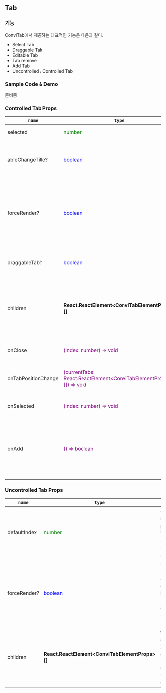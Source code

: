 ## Tab

### 기능
ConviTab에서 제공하는 대표적인 기능은 다음과 같다.

* Select Tab
* Draggable Tab
* Editable Tab
* Tab remove
* Add Tab
* Uncontrolled / Controlled Tab

### Sample Code & Demo
준비중

### Controlled Tab Props
| `name` | `type` | `desc` |
| --- | --- | --- |
|selected|<div style='color: green'>number</div>|선택된 Tab의 index 값
|ableChangeTitle?|<div style='color: blue'>boolean</div>|true이면 tab의 title을 수정 가능함. (trigger => doubleClick) **기본값 false**
|forceRender?|<div style='color: blue'>boolean</div>|true이면 tab이 변경 될 때마다 매번 새로운 tab element DOM을 DOM Tree에 가져옴. 결과적으로 tab elements의 상태 유지가 필요없을 때 사용. **기본값 false**
|draggableTab?|<div style='color: blue'>boolean</div>|true이면 tab header를 drag 이벤트로 이동 시킬 수 있음. **기본값 false**|
|children|<div style='font-weight: bold'>React.ReactElement\<ConviTabElementProps>[]</div>|tab elements를 children 형태로 넘겨준다. 개별 element들은 반드시 ConviTabElement 컴포넌트로 감싸져야 한다.
|onClose|<div style='color: purple'>(index: number) => void</div>|Tab을 삭제하기 위해 실행될 이벤트 핸들러|
|onTabPositionChange|<div style='color: purple'>(currentTabs: React.ReactElement\<ConviTabElementProps>[]) => void</div>|Drag 시 변경된 tab element들을 재정렬 시켜줄 이벤트 핸들러
|onSelected|<div style='color: purple'>(index: number) => void</div>|선택된 tab의 상태를 변경시켜줄 이벤트 핸들러
|onAdd|<div style='color: purple'>() => boolean</div>|해당 props 전달 시 + 버튼이 나타나고 + 버튼을 클릭 했을 때 tab을 추가하는 로직이 담긴 이벤트 핸들러, Add 기능을 활용하기 위해서는 true를 리턴해야 함.

### Uncontrolled Tab Props
| `name` | `type` | `desc` |
| --- | --- | --- |
|defaultIndex|<div style='color: green'>number</div>|선택된 Tab의 초기 index 값, 해당 props 지정 시 UnControlled Tab으로 동작하여 제어가 Tab 내부에서 이루어짐.
|forceRender?|<div style='color: blue'>boolean</div>|true이면 tab이 변경 될 때마다 매번 새로운 tab element DOM을 DOM Tree에 가져옴. 결과적으로 tab elements의 상태 유지가 필요없을 때 사용. **기본값 false**
|children|<div style='font-weight: bold'>React.ReactElement\<ConviTabElementProps>[]</div>|tab elements를 children 형태로 넘겨준다. 개별 element들은 반드시 ConviTabElement 컴포넌트로 감싸져야 한다.
